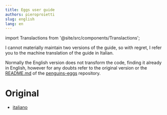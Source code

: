 ```yaml
---
title: Eggs user guide
authors: pieroproietti
slug: english
lang: en
---
```

import Translactions from '@site/src/components/Translactions';

<Translactions path="Tutorial/english"/>

I cannot materially maintain two versions of the guide, so with regret, I refer you to the machine translation of the guide in Italian.

Normally the English version does not transform the code, finding it already in English, however for any doubts refer to the original version or the [README.md](https://github.com/pieroproietti/penguins-eggs#readme) of the [penguins-eggs](https://github.com/pieroproietti/penguins-eggs) repository.

# Original

* [italiano](https://penguins-eggs.net/docs/Tutorial/italiano)
